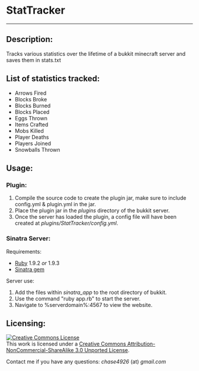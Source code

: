 # StatTracker #
***

## Description: ##

Tracks various statistics over the lifetime of a bukkit minecraft server and saves them in stats.txt

## List of statistics tracked: ##

-  Arrows Fired
-  Blocks Broke
-  Blocks Burned
-  Blocks Placed
-  Eggs Thrown
-  Items Crafted
-  Mobs Killed
-  Player Deaths
-  Players Joined
-  Snowballs Thrown

## Usage: ##

### Plugin: ###

1.  Compile the source code to create the plugin jar, make sure to include config.yml & plugin.yml in the jar.
2.  Place the plugin jar in the *plugins* directory of the bukkit server.
3.  Once the server has loaded the plugin, a config file will have been created at *plugins/StatTracker/config.yml*.

### Sinatra Server: ###

Requirements:

-  [Ruby](http://www.ruby-lang.org/en/) 1.9.2 *or* 1.9.3
-  [Sinatra gem](http://www.sinatrarb.com/)

Server use:

1.  Add the files within *sinatra_app* to the root directory of bukkit.
2.  Use the command "ruby app.rb" to start the server.
3.  Navigate to %serverdomain%:4567 to view the website.

## Licensing: ##

<a rel="license" href="http://creativecommons.org/licenses/by-nc-sa/3.0/deed.en_US"><img alt="Creative Commons License" style="border-width:0" src="http://i.creativecommons.org/l/by-nc-sa/3.0/88x31.png" /></a><br />This work is licensed under a <a rel="license" href="http://creativecommons.org/licenses/by-nc-sa/3.0/deed.en_US">Creative Commons Attribution-NonCommercial-ShareAlike 3.0 Unported License</a>.

Contact me if you have any questions: *chase4926* (at) *gmail.com*
